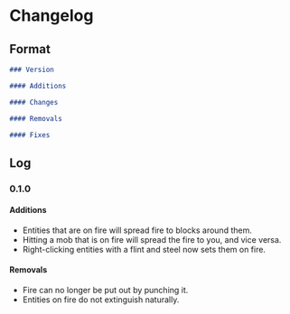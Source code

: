 # Changelog

## Format

```markdown
### Version

#### Additions

#### Changes

#### Removals

#### Fixes
```

## Log

### 0.1.0

#### Additions

- Entities that are on fire will spread fire to blocks around them.
- Hitting a mob that is on fire will spread the fire to you, and vice versa.
- Right-clicking entities with a flint and steel now sets them on fire.

#### Removals

- Fire can no longer be put out by punching it.
- Entities on fire do not extinguish naturally.
